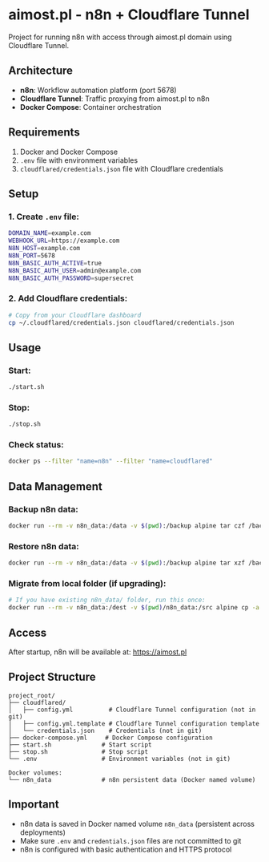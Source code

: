 # aimost.pl - n8n + Cloudflare Tunnel

Project for running n8n with access through aimost.pl domain using Cloudflare Tunnel.

## Architecture

- **n8n**: Workflow automation platform (port 5678)
- **Cloudflare Tunnel**: Traffic proxying from aimost.pl to n8n
- **Docker Compose**: Container orchestration

## Requirements

1. Docker and Docker Compose
2. `.env` file with environment variables
3. `cloudflared/credentials.json` file with Cloudflare credentials

## Setup

### 1. Create `.env` file:
```bash
DOMAIN_NAME=example.com
WEBHOOK_URL=https://example.com
N8N_HOST=example.com
N8N_PORT=5678
N8N_BASIC_AUTH_ACTIVE=true
N8N_BASIC_AUTH_USER=admin@example.com
N8N_BASIC_AUTH_PASSWORD=supersecret

```

### 2. Add Cloudflare credentials:
```bash
# Copy from your Cloudflare dashboard
cp ~/.cloudflared/credentials.json cloudflared/credentials.json
```

## Usage

### Start:
```bash
./start.sh
```

### Stop:
```bash
./stop.sh
```

### Check status:
```bash
docker ps --filter "name=n8n" --filter "name=cloudflared"
```

## Data Management

### Backup n8n data:
```bash
docker run --rm -v n8n_data:/data -v $(pwd):/backup alpine tar czf /backup/n8n_backup.tar.gz -C /data .
```

### Restore n8n data:
```bash
docker run --rm -v n8n_data:/data -v $(pwd):/backup alpine tar xzf /backup/n8n_backup.tar.gz -C /data
```

### Migrate from local folder (if upgrading):
```bash
# If you have existing n8n_data/ folder, run this once:
docker run --rm -v n8n_data:/dest -v $(pwd)/n8n_data:/src alpine cp -a /src/. /dest/
```

## Access

After startup, n8n will be available at: https://aimost.pl

## Project Structure

```
project_root/
├── cloudflared/
│   ├── config.yml          # Cloudflare Tunnel configuration (not in git)
│   ├── config.yml.template # Cloudflare Tunnel configuration template
│   └── credentials.json    # Credentials (not in git)
├── docker-compose.yml     # Docker Compose configuration
├── start.sh              # Start script
├── stop.sh               # Stop script
└── .env                  # Environment variables (not in git)

Docker volumes:
└── n8n_data              # n8n persistent data (Docker named volume)
```

## Important

- n8n data is saved in Docker named volume `n8n_data` (persistent across deployments)
- Make sure `.env` and `credentials.json` files are not committed to git
- n8n is configured with basic authentication and HTTPS protocol
